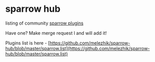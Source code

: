 # sparrow hub
listing of community [sparrow plugins](https://github.com/melezhik/sparrow#sparrow-plugins)

Have one? Make merge request I and will add it!


Plugins list is here - [https://github.com/melezhik/sparrow-hub/blob/master/sparrow.list](https://github.com/melezhik/sparrow-hub/blob/master/sparrow.list)
